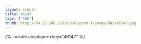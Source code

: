 ```yaml
--- 
layout: sieutv
title: 46147
tags: ["46k"]
thumb: http://94.23.248.219/absoluporn-1/image/002/46147.jpg
---
```

{% include absoluporn key="46147" %} 
